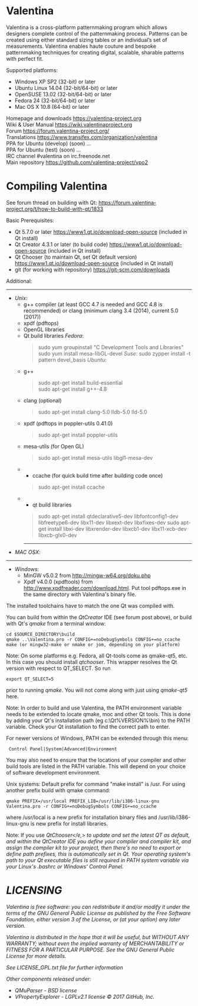 Valentina
=========
Valentina is a cross-platform patternmaking program which allows designers complete control of the patternmaking process. Patterns can be created using either standard sizing tables or an individual’s set of measurements. Valentina enables haute couture and bespoke patternmaking techniques for creating digital, scalable, sharable patterns with perfect fit. 

Supported platforms:  
   * Windows XP SP2 (32-bit) or later   
   * Ubuntu Linux 14.04 (32-bit/64-bit) or later   
   * OpenSUSE 13.02 (32-bit/64-bit) or later   
   * Fedora 24 (32-bit/64-bit) or later    
   * Mac OS X 10.8 (64-bit) or later  

Homepage and downloads     https://valentina-project.org   
Wiki & User Manual         https://wiki.valentinaproject.org    
Forum                      https://forum.valentina-project.org/       
Translations               https://www.transifex.com/organization/valentina   
PPA for Ubuntu (develop)   (soon) ...    
PPA for Ubuntu (test)      (soon) ...    
IRC channel                #valentina on irc.freenode.net  
Main repository            https://github.com/valentina-project/vpo2    

Compiling Valentina
====================

See forum thread on building with Qt: https://forum.valentina-project.org/t/how-to-build-with-qt/1833 

Basic Prerequisites:   
   * Qt 5.7.0 or later https://www1.qt.io/download-open-source (included in Qt install)
   * Qt Creator 4.3.1 or later (to build code) https://www1.qt.io/download-open-source (included in Qt install)
   * Qt Chooser (to maintain Qt, set Qt default version) https://www1.qt.io/download-open-source (included in Qt install)
   * git (for working with repository)  https://git-scm.com/downloads
   
Additional:
   ________
   * <em>Unix</em>: 
     - g++ compiler (at least GCC 4.7 is needed and GCC 4.8 is recommended) or clang (minimum clang 3.4 (2014), current 5.0 (2017))
     - xpdf (pdftops)
     - OpenGL libraries
     - Qt build libraries
     <em>Fedora</em>:
       > sudo yum groupinstall "C Development Tools and Libraries"
       > sudo yum install mesa-libGL-devel
     <em>Suse</em>:
       > sudo zypper install -t pattern devel_basis
     <em>Ubuntu</em>:
     - g++ 
       > sudo apt-get install build-essential  
       > sudo apt-get install g++-4.8   
     - clang (optional)
       > sudo apt-get install clang-5.0 lldb-5.0 lld-5.0         
     - xpdf (pdftops in poppler-utils 0.41.0)  
       > sudo apt-get install poppler-utils   
     - mesa-utils (for Open GL)  
       > sudo apt-get install mesa-utils libgl1-mesa-dev       
     - - ccache (for quick build time after building code once) 
       >  sudo apt-get install ccache 
     - - qt build libraries
       > sudo apt-get install qtdeclarative5-dev libfontconfig1-dev libfreetype6-dev libx11-dev libxext-dev libxfixes-dev
       > sudo apt-get install libxi-dev libxrender-dev libxcb1-dev libx11-xcb-dev libxcb-glx0-dev 
       ________
   * <em>MAC OSX</em>:
   ________
   * <em>Windows</em>:     
     - MinGW v5.0.2 from http://mingw-w64.org/doku.php       
     - Xpdf v4.0.0 (xpdftools) from http://www.xpdfreader.com/download.html. Put tool pdftops.exe 
     in the same directory with Valentina's binary file.

The installed toolchains have to match the one Qt was compiled with.

You can build from within the <em>QtCreator</em> IDE (see forum post above), or build with Qt's <em>qmake</em> from a terminal window:

    cd $SOURCE_DIRECTORY\build
    qmake ..\Valentina.pro -r CONFIG+=noDebugSymbols CONFIG+=no_ccache
    make (or mingw32-make or nmake or jom, depending on your platform)

Note: On some platforms e.g. Fedora, all Qt-tools come as qmake-qt5, etc. In this case you should install <em>qtchooser</em>. This wrapper resolves the Qt version with respect to QT_SELECT. So run 

    export QT_SELECT=5

prior to running <em>qmake</em>. You will not come along with just using <em>qmake-qt5</em> here.

Note: In order to build and use Valentina, the PATH environment variable needs to be extended to locate qmake, moc and other Qt tools. This is done by adding your Qt's installation path (eg c:\Qt\%VERSION%\bin) to the PATH variable. Check your Qt installation to find the correct path to enter. 

For newer versions of Windows, PATH can be extended through this menu:

     Control Panel|System|Advanced|Environment

You may also need to ensure that the locations of your compiler and other build tools are listed in the PATH variable. This will depend on your choice of software development environment.

Unix systems:
Default prefix for command "make install" is /usr. For using another prefix build with qmake command:

    qmake PREFIX=/usr/local PREFIX_LIB=/usr/lib/i386-linux-gnu Valentina.pro -r CONFIG+=noDebugSymbols CONFIG+=no_ccache

where /usr/local is a new prefix for installation binary files and /usr/lib/i386-linux-gnu is new prefix for install libraries.  

Note: If you use <em>QtChooser</e,> to update and set the latest QT as default, and within the <em>QtCreator</em> IDE you define your compiler and compiler kit, and assign the compiler kit to your project, then there's no need to export or define path prefixes, this is automatically set in Qt. Your operating system's path to your Qt executable files is still required in PATH system variable via your Linux's .bashrc or Windows' Control Panel.

LICENSING
==========
Valentina is free software: you can redistribute it and/or modify
it under the terms of the GNU General Public License as published by
the Free Software Foundation, either version 3 of the License, or
(at your option) any later version.

Valentina is distributed in the hope that it will be useful,
but WITHOUT ANY WARRANTY; without even the implied warranty of
MERCHANTABILITY or FITNESS FOR A PARTICULAR PURPOSE.  See the
GNU General Public License for more details.

See LICENSE_GPL.txt file for further information

Other components released under:
* QMuParser - BSD license
* VPropertyExplorer - LGPLv2.1 license
© 2017 GitHub, Inc.


